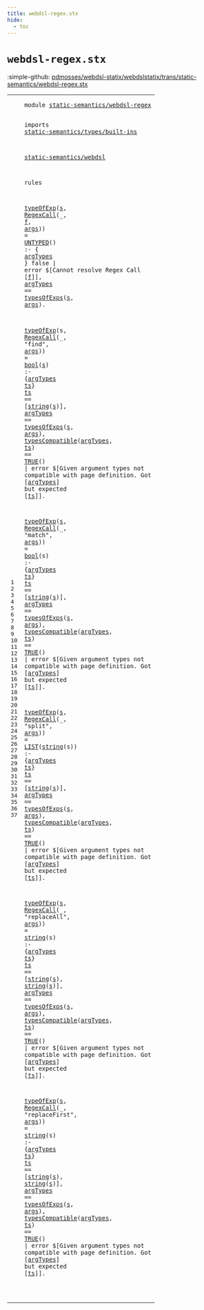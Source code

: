 ```yaml
---
title: webdsl-regex.stx
hide:
  - toc
---
```


# `webdsl-regex.stx`

:simple-github: [pdmosses/webdsl-statix/webdslstatix/trans/static-semantics/webdsl-regex.stx]

[pdmosses/webdsl-statix/webdslstatix/trans/static-semantics/webdsl-regex.stx]: https://github.com/pdmosses/webdsl-statix/blob/master/webdslstatix/trans/static-semantics/webdsl-regex.stx "The source file on GitHub"

<div class="stx"><table class="highlighttable"><tbody><tr><td class="linenos"><div class="linenodiv"><pre><span></span>1
2
3
4
5
6
7
8
9
10
11
12
13
14
15
16
17
18
19
20
21
22
23
24
25
26
27
28
29
30
31
32
33
34
35
36
37
</pre></div></td>
<td class="code"><pre><code><span class="keyword">module</span> <a href="../webdsl.stx#static-semantics/webdsl-regex_486_515" id="static-semantics/webdsl-regex_7_36" title="Referenced at ../webdsl.stx line 20">static-semantics/webdsl-regex</a>

<span class="keyword">imports</span>
  <a href="../types/built-ins.stx#static-semantics/types/built-ins_7_39" id="static-semantics/types/built-ins_48_80" title="Defined at ../types/built-ins.stx line 1">static-semantics/types/built-ins</a>

  <a href="../webdsl.stx#static-semantics/webdsl_7_30" id="static-semantics/webdsl_84_107" title="Defined at ../webdsl.stx line 1">static-semantics/webdsl</a>

<span class="keyword">rules</span>

  <a href="../webdsl.stx#typeOfExp_16579_16588" id="typeOfExp_118_127" title="Defined at ../webdsl.stx line 388">typeOfExp</a>(<a href="#s_262_263" id="s_128_129" title="Referenced at line 12">s</a>, <a href="../../../src-gen/statix/signatures/WebDSL-Regex-sig.stx#RegexCall_2613_2622" id="RegexCall_131_140" title="Defined at ../../../src-gen/statix/signatures/WebDSL-Regex-sig.stx line 108">RegexCall</a>(_, <a href="#f_229_230" id="f_144_145" title="Referenced at line 11">f</a>, <a href="#args_265_269" id="args_147_151" title="Referenced at line 12">args</a>)) = <a href="../webdsl-types.stx#UNTYPED_1251_1258" id="UNTYPED_156_163" title="Defined at ../webdsl-types.stx line 49">UNTYPED</a>() :- { <a href="#argTypes_238_246" id="argTypes_171_179" title="Referenced at line 12">argTypes</a> }
    <span class="keyword">false</span> | <span class="keyword">error</span> $[Cannot resolve Regex Call [<a href="#f_144_145" id="f_229_230" title="Defined at line 10">f</a>]],
    <a href="#argTypes_171_179" id="argTypes_238_246" title="Defined at line 10">argTypes</a> == <a href="../webdsl.stx#typesOfExps_16528_16539" id="typesOfExps_250_261" title="Defined at ../webdsl.stx line 387">typesOfExps</a>(<a href="#s_128_129" id="s_262_263" title="Defined at line 10">s</a>, <a href="#args_147_151" id="args_265_269" title="Defined at line 10">args</a>).

  <a href="../webdsl.stx#typeOfExp_16579_16588" id="typeOfExp_275_284" title="Defined at ../webdsl.stx line 388">typeOfExp</a>(s, <a href="../../../src-gen/statix/signatures/WebDSL-Regex-sig.stx#RegexCall_2613_2622" id="RegexCall_288_297" title="Defined at ../../../src-gen/statix/signatures/WebDSL-Regex-sig.stx line 108">RegexCall</a>(_, "find", <a href="#args_397_401" id="args_309_313" title="Referenced at line 16">args</a>)) = <a href="../types/built-ins.stx#bool_2637_2641" id="bool_318_322" title="Defined at ../types/built-ins.stx line 72">bool</a>(<a href="#s_361_362" id="s_323_324" title="Referenced at line 15, 16">s</a>) :- {<a href="#argTypes_370_378" id="argTypes_330_338" title="Referenced at line 16, 17, 17">argTypes</a> <a href="#ts_347_349" id="ts_339_341" title="Referenced at line 15, 17, 17">ts</a>}
    <a href="#ts_339_341" id="ts_347_349" title="Defined at line 14">ts</a> == [<a href="../types/built-ins.stx#string_1822_1828" id="string_354_360" title="Defined at ../types/built-ins.stx line 48">string</a>(<a href="#s_323_324" id="s_361_362" title="Defined at line 14">s</a>)],
    <a href="#argTypes_330_338" id="argTypes_370_378" title="Defined at line 14">argTypes</a> == <a href="../webdsl.stx#typesOfExps_16528_16539" id="typesOfExps_382_393" title="Defined at ../webdsl.stx line 387">typesOfExps</a>(<a href="#s_323_324" id="s_394_395" title="Defined at line 14">s</a>, <a href="#args_309_313" id="args_397_401" title="Defined at line 14">args</a>),
    <a href="../webdsl.stx#typesCompatible_17112_17127" id="typesCompatible_408_423" title="Defined at ../webdsl.stx line 401">typesCompatible</a>(<a href="#argTypes_330_338" id="argTypes_424_432" title="Defined at line 14">argTypes</a>, <a href="#ts_339_341" id="ts_434_436" title="Defined at line 14">ts</a>) == <a href="../webdsl.stx#TRUE_828_832" id="TRUE_441_445" title="Defined at ../webdsl.stx line 34">TRUE</a>() | <span class="keyword">error</span> $[Given argument types not compatible with page definition. Got [<a href="#argTypes_330_338" id="argTypes_521_529" title="Defined at line 14">argTypes</a>] but expected [<a href="#ts_339_341" id="ts_545_547" title="Defined at line 14">ts</a>]].

  <a href="../webdsl.stx#typeOfExp_16579_16588" id="typeOfExp_554_563" title="Defined at ../webdsl.stx line 388">typeOfExp</a>(<a href="#s_641_642" id="s_564_565" title="Referenced at line 20, 21">s</a>, <a href="../../../src-gen/statix/signatures/WebDSL-Regex-sig.stx#RegexCall_2613_2622" id="RegexCall_567_576" title="Defined at ../../../src-gen/statix/signatures/WebDSL-Regex-sig.stx line 108">RegexCall</a>(_, "match", <a href="#args_677_681" id="args_589_593" title="Referenced at line 21">args</a>)) = <a href="../types/built-ins.stx#bool_2637_2641" id="bool_598_602" title="Defined at ../types/built-ins.stx line 72">bool</a>(s) :- {<a href="#argTypes_650_658" id="argTypes_610_618" title="Referenced at line 21, 22, 22">argTypes</a> <a href="#ts_627_629" id="ts_619_621" title="Referenced at line 20, 22, 22">ts</a>}
    <a href="#ts_619_621" id="ts_627_629" title="Defined at line 19">ts</a> == [<a href="../types/built-ins.stx#string_1822_1828" id="string_634_640" title="Defined at ../types/built-ins.stx line 48">string</a>(<a href="#s_564_565" id="s_641_642" title="Defined at line 19">s</a>)],
    <a href="#argTypes_610_618" id="argTypes_650_658" title="Defined at line 19">argTypes</a> == <a href="../webdsl.stx#typesOfExps_16528_16539" id="typesOfExps_662_673" title="Defined at ../webdsl.stx line 387">typesOfExps</a>(<a href="#s_564_565" id="s_674_675" title="Defined at line 19">s</a>, <a href="#args_589_593" id="args_677_681" title="Defined at line 19">args</a>),
    <a href="../webdsl.stx#typesCompatible_17112_17127" id="typesCompatible_688_703" title="Defined at ../webdsl.stx line 401">typesCompatible</a>(<a href="#argTypes_610_618" id="argTypes_704_712" title="Defined at line 19">argTypes</a>, <a href="#ts_619_621" id="ts_714_716" title="Defined at line 19">ts</a>) == <a href="../webdsl.stx#TRUE_828_832" id="TRUE_721_725" title="Defined at ../webdsl.stx line 34">TRUE</a>() | <span class="keyword">error</span> $[Given argument types not compatible with page definition. Got [<a href="#argTypes_610_618" id="argTypes_801_809" title="Defined at line 19">argTypes</a>] but expected [<a href="#ts_619_621" id="ts_825_827" title="Defined at line 19">ts</a>]].

  <a href="../webdsl.stx#typeOfExp_16579_16588" id="typeOfExp_834_843" title="Defined at ../webdsl.stx line 388">typeOfExp</a>(<a href="#s_929_930" id="s_844_845" title="Referenced at line 25, 26">s</a>, <a href="../../../src-gen/statix/signatures/WebDSL-Regex-sig.stx#RegexCall_2613_2622" id="RegexCall_847_856" title="Defined at ../../../src-gen/statix/signatures/WebDSL-Regex-sig.stx line 108">RegexCall</a>(_, "split", <a href="#args_965_969" id="args_869_873" title="Referenced at line 26">args</a>)) = <a href="../webdsl-types.stx#LIST_891_895" id="LIST_878_882" title="Defined at ../webdsl-types.stx line 35">LIST</a>(<a href="../types/built-ins.stx#string_1822_1828" id="string_883_889" title="Defined at ../types/built-ins.stx line 48">string</a>(s)) :- {<a href="#argTypes_938_946" id="argTypes_898_906" title="Referenced at line 26, 27, 27">argTypes</a> <a href="#ts_915_917" id="ts_907_909" title="Referenced at line 25, 27, 27">ts</a>}
    <a href="#ts_907_909" id="ts_915_917" title="Defined at line 24">ts</a> == [<a href="../types/built-ins.stx#string_1822_1828" id="string_922_928" title="Defined at ../types/built-ins.stx line 48">string</a>(<a href="#s_844_845" id="s_929_930" title="Defined at line 24">s</a>)],
    <a href="#argTypes_898_906" id="argTypes_938_946" title="Defined at line 24">argTypes</a> == <a href="../webdsl.stx#typesOfExps_16528_16539" id="typesOfExps_950_961" title="Defined at ../webdsl.stx line 387">typesOfExps</a>(<a href="#s_844_845" id="s_962_963" title="Defined at line 24">s</a>, <a href="#args_869_873" id="args_965_969" title="Defined at line 24">args</a>),
    <a href="../webdsl.stx#typesCompatible_17112_17127" id="typesCompatible_976_991" title="Defined at ../webdsl.stx line 401">typesCompatible</a>(<a href="#argTypes_898_906" id="argTypes_992_1000" title="Defined at line 24">argTypes</a>, <a href="#ts_907_909" id="ts_1002_1004" title="Defined at line 24">ts</a>) == <a href="../webdsl.stx#TRUE_828_832" id="TRUE_1009_1013" title="Defined at ../webdsl.stx line 34">TRUE</a>() | <span class="keyword">error</span> $[Given argument types not compatible with page definition. Got [<a href="#argTypes_898_906" id="argTypes_1089_1097" title="Defined at line 24">argTypes</a>] but expected [<a href="#ts_907_909" id="ts_1113_1115" title="Defined at line 24">ts</a>]].

  <a href="../webdsl.stx#typeOfExp_16579_16588" id="typeOfExp_1122_1131" title="Defined at ../webdsl.stx line 388">typeOfExp</a>(<a href="#s_1216_1217" id="s_1132_1133" title="Referenced at line 30, 30, 31">s</a>, <a href="../../../src-gen/statix/signatures/WebDSL-Regex-sig.stx#RegexCall_2613_2622" id="RegexCall_1135_1144" title="Defined at ../../../src-gen/statix/signatures/WebDSL-Regex-sig.stx line 108">RegexCall</a>(_, "replaceAll", <a href="#args_1263_1267" id="args_1162_1166" title="Referenced at line 31">args</a>)) = <a href="../types/built-ins.stx#string_1822_1828" id="string_1171_1177" title="Defined at ../types/built-ins.stx line 48">string</a>(s) :- {<a href="#argTypes_1236_1244" id="argTypes_1185_1193" title="Referenced at line 31, 32, 32">argTypes</a> <a href="#ts_1202_1204" id="ts_1194_1196" title="Referenced at line 30, 32, 32">ts</a>}
    <a href="#ts_1194_1196" id="ts_1202_1204" title="Defined at line 29">ts</a> == [<a href="../types/built-ins.stx#string_1822_1828" id="string_1209_1215" title="Defined at ../types/built-ins.stx line 48">string</a>(<a href="#s_1132_1133" id="s_1216_1217" title="Defined at line 29">s</a>), <a href="../types/built-ins.stx#string_1822_1828" id="string_1220_1226" title="Defined at ../types/built-ins.stx line 48">string</a>(<a href="#s_1132_1133" id="s_1227_1228" title="Defined at line 29">s</a>)],
    <a href="#argTypes_1185_1193" id="argTypes_1236_1244" title="Defined at line 29">argTypes</a> == <a href="../webdsl.stx#typesOfExps_16528_16539" id="typesOfExps_1248_1259" title="Defined at ../webdsl.stx line 387">typesOfExps</a>(<a href="#s_1132_1133" id="s_1260_1261" title="Defined at line 29">s</a>, <a href="#args_1162_1166" id="args_1263_1267" title="Defined at line 29">args</a>),
    <a href="../webdsl.stx#typesCompatible_17112_17127" id="typesCompatible_1274_1289" title="Defined at ../webdsl.stx line 401">typesCompatible</a>(<a href="#argTypes_1185_1193" id="argTypes_1290_1298" title="Defined at line 29">argTypes</a>, <a href="#ts_1194_1196" id="ts_1300_1302" title="Defined at line 29">ts</a>) == <a href="../webdsl.stx#TRUE_828_832" id="TRUE_1307_1311" title="Defined at ../webdsl.stx line 34">TRUE</a>() | <span class="keyword">error</span> $[Given argument types not compatible with page definition. Got [<a href="#argTypes_1185_1193" id="argTypes_1387_1395" title="Defined at line 29">argTypes</a>] but expected [<a href="#ts_1194_1196" id="ts_1411_1413" title="Defined at line 29">ts</a>]].

  <a href="../webdsl.stx#typeOfExp_16579_16588" id="typeOfExp_1420_1429" title="Defined at ../webdsl.stx line 388">typeOfExp</a>(<a href="#s_1516_1517" id="s_1430_1431" title="Referenced at line 35, 35, 36">s</a>, <a href="../../../src-gen/statix/signatures/WebDSL-Regex-sig.stx#RegexCall_2613_2622" id="RegexCall_1433_1442" title="Defined at ../../../src-gen/statix/signatures/WebDSL-Regex-sig.stx line 108">RegexCall</a>(_, "replaceFirst", <a href="#args_1563_1567" id="args_1462_1466" title="Referenced at line 36">args</a>)) = <a href="../types/built-ins.stx#string_1822_1828" id="string_1471_1477" title="Defined at ../types/built-ins.stx line 48">string</a>(s) :- {<a href="#argTypes_1536_1544" id="argTypes_1485_1493" title="Referenced at line 36, 37, 37">argTypes</a> <a href="#ts_1502_1504" id="ts_1494_1496" title="Referenced at line 35, 37, 37">ts</a>}
    <a href="#ts_1494_1496" id="ts_1502_1504" title="Defined at line 34">ts</a> == [<a href="../types/built-ins.stx#string_1822_1828" id="string_1509_1515" title="Defined at ../types/built-ins.stx line 48">string</a>(<a href="#s_1430_1431" id="s_1516_1517" title="Defined at line 34">s</a>), <a href="../types/built-ins.stx#string_1822_1828" id="string_1520_1526" title="Defined at ../types/built-ins.stx line 48">string</a>(<a href="#s_1430_1431" id="s_1527_1528" title="Defined at line 34">s</a>)],
    <a href="#argTypes_1485_1493" id="argTypes_1536_1544" title="Defined at line 34">argTypes</a> == <a href="../webdsl.stx#typesOfExps_16528_16539" id="typesOfExps_1548_1559" title="Defined at ../webdsl.stx line 387">typesOfExps</a>(<a href="#s_1430_1431" id="s_1560_1561" title="Defined at line 34">s</a>, <a href="#args_1462_1466" id="args_1563_1567" title="Defined at line 34">args</a>),
    <a href="../webdsl.stx#typesCompatible_17112_17127" id="typesCompatible_1574_1589" title="Defined at ../webdsl.stx line 401">typesCompatible</a>(<a href="#argTypes_1485_1493" id="argTypes_1590_1598" title="Defined at line 34">argTypes</a>, <a href="#ts_1494_1496" id="ts_1600_1602" title="Defined at line 34">ts</a>) == <a href="../webdsl.stx#TRUE_828_832" id="TRUE_1607_1611" title="Defined at ../webdsl.stx line 34">TRUE</a>() | <span class="keyword">error</span> $[Given argument types not compatible with page definition. Got [<a href="#argTypes_1485_1493" id="argTypes_1687_1695" title="Defined at line 34">argTypes</a>] but expected [<a href="#ts_1494_1496" id="ts_1711_1713" title="Defined at line 34">ts</a>]].

</code></pre></td></tr></tbody></table></div>
